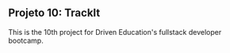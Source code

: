 ## Projeto 10: TrackIt

This is the 10th project for Driven Education's fullstack developer bootcamp.
